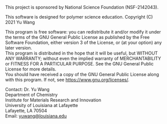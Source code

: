 This project is sponsored by National Science Foundation (NSF-2142043).  

This software is designed for polymer science education. Copyright (C) 2021 Yu Wang  

This program is free software: you can redistribute it and/or modify it under the terms 
of the GNU General Public License as published by the Free Software Foundation, either 
version 3 of the License, or (at your option) any later version.  
This program is distributed in the hope that it will be useful, but WITHOUT ANY WARRANTY; 
without even the implied warranty of MERCHANTABILITY or FITNESS FOR A PARTICULAR PURPOSE. 
See the GNU General Public License for more details.  
You should have received a copy of the GNU General Public License along with this program. 
If not, see https://www.gnu.org/licenses/.

Contact: Dr. Yu Wang  
Department of Chemistry  
Institute for Materials Research and Innovation  
University of Louisiana at Lafayette  
Lafayette, LA 70504  
Email: yuwang@louisiana.edu
